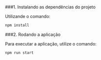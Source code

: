 ###1. Instalando as dependências do projeto

Utilizande o comando:

```bash
npm install
```

###2. Rodando a aplicação

Para executar a aplicação, utilize o comando:

```bash
npm run start
```
